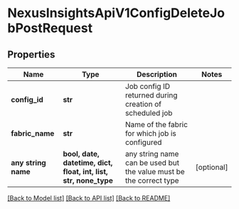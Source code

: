 # NexusInsightsApiV1ConfigDeleteJobPostRequest


## Properties
Name | Type | Description | Notes
------------ | ------------- | ------------- | -------------
**config_id** | **str** | Job config ID returned during creation of scheduled job | 
**fabric_name** | **str** | Name of the fabric for which job is configured | 
**any string name** | **bool, date, datetime, dict, float, int, list, str, none_type** | any string name can be used but the value must be the correct type | [optional]

[[Back to Model list]](../README.md#documentation-for-models) [[Back to API list]](../README.md#documentation-for-api-endpoints) [[Back to README]](../README.md)



